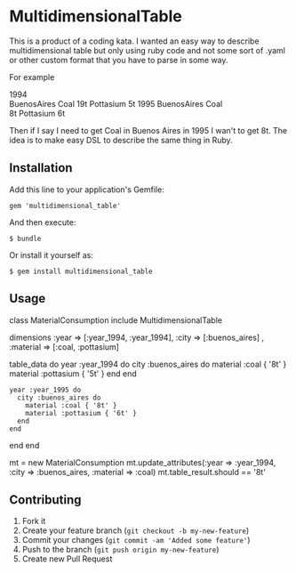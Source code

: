 # MultidimensionalTable

This is a product of a coding kata. I wanted an easy way to describe multidimensional table
but only using ruby code and not some sort of .yaml or other custom format that you have to parse in some way.

For example 

1994      
  BuenosAires
    Coal
      19t
    Pottasium
      5t
1995 
  BuenosAires
    Coal  
      8t
    Pottasium
      6t

Then if I say I need to get Coal in Buenos Aires in 1995 I wan't to get 8t. The idea is to make easy DSL to 
describe the same thing in Ruby.

## Installation

Add this line to your application's Gemfile:

    gem 'multidimensional_table'

And then execute:

    $ bundle

Or install it yourself as:

    $ gem install multidimensional_table

## Usage

class MaterialConsumption
  include MultidimensionalTable

  dimensions  :year => [:year_1994, :year_1994], :city => [:buenos_aires] , :material => [:coal, :pottasium]

  table_data do
    year :year_1994 do
      city :buenos_aires do
        material :coal { '8t' }
        material :pottasium { '5t' }
      end
    end

    year :year_1995 do
      city :buenos_aires do
        material :coal { '8t' }
        material :pottasium { '6t' }
      end
    end
  end
end


mt = new MaterialConsumption
mt.update_attributes(:year => :year_1994, :city => :buenos_aires, :material => :coal)
mt.table_result.should == '8t'


## Contributing

1. Fork it
2. Create your feature branch (`git checkout -b my-new-feature`)
3. Commit your changes (`git commit -am 'Added some feature'`)
4. Push to the branch (`git push origin my-new-feature`)
5. Create new Pull Request
